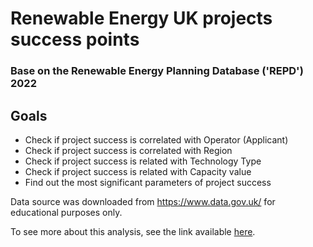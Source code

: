 # Renewable Energy UK projects success points
### Base on the Renewable Energy Planning Database ('REPD') 2022



## Goals


- Check if project success is correlated with Operator (Applicant)
- Check if project success is correlated with Region
- Check if project success is related with Technology Type
- Check if project success is related with Capacity value
- Find out the most significant parameters of project success

Data source was downloaded from https://www.data.gov.uk/ for educational purposes only.

To see more about this analysis, see the link available [here]([https://nodejs.org/](https://medium.com/@tymofii.serhiienko/renewable-energy-uk-projects-success-points-7bf14b97ae7a)).
